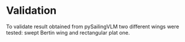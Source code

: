 # Validation

To validate result obtained from pySailingVLM two different wings were tested: swept Bertin wing and rectangular plat one.
